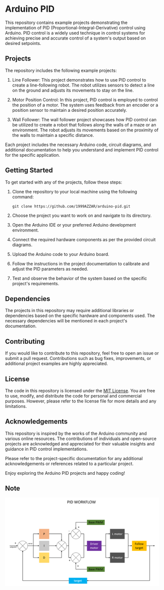 # Arduino PID

This repository contains example projects demonstrating the implementation of PID (Proportional-Integral-Derivative) control using Arduino. PID control is a widely used technique in control systems for achieving precise and accurate control of a system's output based on desired setpoints.

## Projects

The repository includes the following example projects:

1. Line Follower: This project demonstrates how to use PID control to create a line-following robot. The robot utilizes sensors to detect a line on the ground and adjusts its movements to stay on the line.

2. Motor Position Control: In this project, PID control is employed to control the position of a motor. The system uses feedback from an encoder or a position sensor to maintain a desired position accurately.

3. Wall Follower: The wall follower project showcases how PID control can be utilized to create a robot that follows along the walls of a maze or an environment. The robot adjusts its movements based on the proximity of the walls to maintain a specific distance.

Each project includes the necessary Arduino code, circuit diagrams, and additional documentation to help you understand and implement PID control for the specific application.

## Getting Started

To get started with any of the projects, follow these steps:

1. Clone the repository to your local machine using the following command:
   ```
   git clone https://github.com/1999AZZAR/arduino-pid.git
   ```

2. Choose the project you want to work on and navigate to its directory.

3. Open the Arduino IDE or your preferred Arduino development environment.

4. Connect the required hardware components as per the provided circuit diagrams.

5. Upload the Arduino code to your Arduino board.

6. Follow the instructions in the project documentation to calibrate and adjust the PID parameters as needed.

7. Test and observe the behavior of the system based on the specific project's requirements.

## Dependencies

The projects in this repository may require additional libraries or dependencies based on the specific hardware and components used. The necessary dependencies will be mentioned in each project's documentation.

## Contributing

If you would like to contribute to this repository, feel free to open an issue or submit a pull request. Contributions such as bug fixes, improvements, or additional project examples are highly appreciated.

## License

The code in this repository is licensed under the [MIT License](LICENSE). You are free to use, modify, and distribute the code for personal and commercial purposes. However, please refer to the license file for more details and any limitations.

## Acknowledgements

This repository is inspired by the works of the Arduino community and various online resources. The contributions of individuals and open-source projects are acknowledged and appreciated for their valuable insights and guidance in PID control implementations.

Please refer to the project-specific documentation for any additional acknowledgements or references related to a particular project.

Enjoy exploring the Arduino PID projects and happy coding!

## Note
![PID Workflow](https://github.com/1999AZZAR/arduino-pid/blob/master/how%20its%20work.png)
